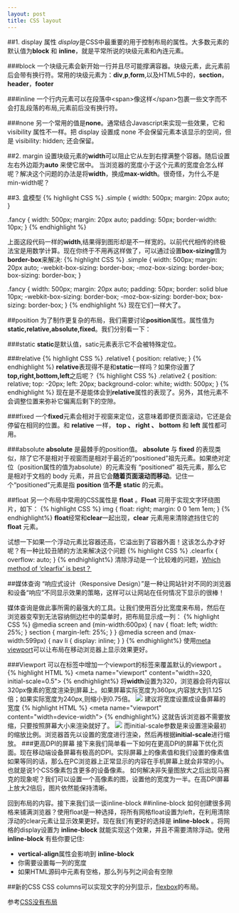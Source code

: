 ```yaml
---
layout: post
title: CSS layout
---
```


##1. display 属性
*display*是CSS中最重要的用于控制布局的属性。大多数元素的默认值为**block** 和 **inline**，就是平常所说的块级元素和內连元素。

###block
一个块级元素会新开始一行并且尽可能撑满容器。块级元素，此元素前后会带有换行符。常用的块级元素为：**div**,**p**,**form**,以及HTML5中的，**section**，**header**，**footer**

###inline
一个行内元素可以在段落中<span\>像这样</span\>包裹一些文字而不会打乱段落的布局,元素前后没有换行符。

###none
另一个常用的值是**none**。通常结合Javascript来实现一些效果，它和 visibility 属性不一样。把 display 设置成 none 不会保留元素本该显示的空间，但是 visibility: hidden; 还会保留。

##2. margin
设置块级元素的**width**可以阻止它从左到右撑满整个容器。随后设置左右外边距为**auto** 来使它居中。
当浏览器的宽度小于这个元素的宽度会怎么样呢？解决这个问题的办法是将**width**，换成**max-width**。很奇怪，为什么不是min-width呢？

##3. 盒模型
{% highlight CSS %}
.simple {
  width: 500px;
  margin: 20px auto;
}

.fancy {
  width: 500px;
  margin: 20px auto;
  padding: 50px;
  border-width: 10px;
}
{% endhighlight %}

上面这段代码一样的**width**,结果得到图形却是不一样宽的。以前代代相传的终极法宝是用数学计算。现在你终于不用再这样做了，可以通过设置**box-sizing**值为**border-box**来解决:
{% highlight CSS %}
.simple {
  width: 500px;
  margin: 20px auto;
  -webkit-box-sizing: border-box;
     -moz-box-sizing: border-box;
          box-sizing: border-box;
}

.fancy {
  width: 500px;
  margin: 20px auto;
  padding: 50px;
  border: solid blue 10px;
  -webkit-box-sizing: border-box;
     -moz-box-sizing: border-box;
          box-sizing: border-box;
}
{% endhighlight %}
现在它们一样大了。

##position
为了制作更复杂的布局，我们需要讨论**position**属性。属性值为**static,relative,absolute,fixed**。我们分别看一下：

###static
**static**是默认值，satic元素表示它不会被特殊定位。

###relative
{% highlight CSS %}
.relative1 {
  position: relative;
}
{% endhighlight %}
**relative**表现得不是和**static**一样吗？如果你设置了**top,right,bottom,left**之后呢？
{% highlight CSS %}
.relative2 {
  position: relative;
  top: -20px;
  left: 20px;
  background-color: white;
  width: 500px;
}
{% endhighlight %}
现在是不是能体会到**relative**属性的表现了。另外，其他元素不会调整位置来弥补它偏离后剩下的空隙。

###fixed
一个**fixed**元素会相对于视窗来定位，这意味着即便页面滚动，它还是会停留在相同的位置。和 **relative** 一样， **top 、 right 、 bottom** 和 **left** 属性都可用。

###absolute
**absolute** 是最棘手的position值。 **absolute** 与 **fixed** 的表现类似，除了它不是相对于视窗而是相对于最近的“positioned”祖先元素。如果绝对定位（position属性的值为absolute）的元素没有 “positioned” 祖先元素，那么它是相对于文档的 body 元素，并且它会**随着页面滚动而移动**。记住一个“positioned”元素是指 **position** 值**不是** **static** 的元素。

##float
另一个布局中常用的CSS属性是 **float** 。**Float** 可用于实现文字环绕图片，如下：
{% highlight CSS %}
img {
  float: right;
  margin: 0 0 1em 1em;
}
{%  endhighlight%}
**float**经常和**clear**一起出现，**clear** 元素用来清除遮挡住它的 **float** 元素。

试想一下如果一个浮动元素比容器还高，它溢出到了容器外面！这该怎么办才好呢？有一种比较丑陋的方法来解决这个问题
{% highlight CSS %}
.clearfix {
  overflow: auto;
}
{%  endhighlight%}
清除浮动是一个比较难的问题，[Which method of ‘clearfix’ is best？](http://stackoverflow.com/questions/211383/which-method-of-clearfix-is-best)

##媒体查询
“响应式设计（Responsive Design）”是一种让网站针对不同的浏览器和设备“响应”不同显示效果的策略，这样可以让网站在任何情况下显示的很棒！

媒体查询是做此事所需的最强大的工具。让我们使用百分比宽度来布局，然后在
浏览器变窄到无法容纳侧边栏中的菜单时，把布局显示成一列：
{% highlight CSS %}
@media screen and (min-width:600px) {
  nav {
    float: left;
    width: 25%;
  }
  section {
    margin-left: 25%;
  }
}
@media screen and (max-width:599px) {
  nav li {
    display: inline;
  }
}
{%  endhighlight%}
使用[meta viewport](https://dev.opera.com/articles/an-introduction-to-meta-viewport-and-viewport/)可以让布局在移动浏览器上显示效果更好。

###Viewport
可以在<head>标签中增加一个viewport的<meta>标签来覆盖默认的viewport 。
{% highlight HTML %}
<meta name="viewport" content="width=320, initial-scale=0.5"\>
{%  endhighlight%}
将**width**设置为320，浏览器会将内容以320px像素的宽度渲染到屏幕上。如果屏幕实际宽度为360px,内容放大到1.125倍；如果实际宽度为240px,则缩小到0.75倍。
![](https://dev.opera.com/articles/an-introduction-to-meta-viewport-and-viewport/specific-width_small.jpg) 
建议将宽度设置成设备屏幕的宽度
{% highlight HTML %}
<meta name="viewport" content="width=device-width"\>
{%  endhighlight%}
这就告诉浏览器不需要放缩，只要按照屏幕大小来渲染就好了。
![](https://dev.opera.com/articles/an-introduction-to-meta-viewport-and-viewport/device-width_small.jpg)
而initial-scale参数是来设置渲染最初的缩放比例。浏览器首先以设置的宽度进行渲染，然后再根据**initial-scale**进行缩放。
###更高DPI的屏幕
接下来我们简单看一下如何在更高DPI的屏幕下优化页面。现在移动端设备屏幕有极高的DPI。实际屏幕上的像素值和我们设置的像素值如果等同的话，那么在PC浏览器上正常显示的内容在手机屏幕上就会非常的小。也就是说1个CSS像素包含更多的设备像素。
如何解决非矢量图放大之后出现马赛克的现象呢？我们可以设置一个高像素的图，设置他的宽度为一半。在高DPI屏幕上放大2倍后，图片依然能保持清晰。

回到布局的内容。接下来我们谈一谈inline-block
##inline-block
如何创建很多网格来铺满浏览器？使用float是一种选择，将所有网格float设置为left，在利用清除浮动的clear元素让显示效果更好。现在我们有更好的选择是 **inline-block** 。将网格的display设置为 **inline-block** 就能实现这个效果，并且不需要清除浮动。使用 **inline-block** 有些你要记住:
  
* **vertical-align**属性会影响到 **inline-block**
* 你需要设置每一列的宽度
* 如果HTML源码中元素有空格，那么列与列之间会有空隙


##新的CSS
CSS columns可以实现文字的分列显示，[flexbox](http://www.w3.org/TR/css3-flexbox/)的布局。


参考[CSS没有布局](http://zh.learnlayout.com/index.html)